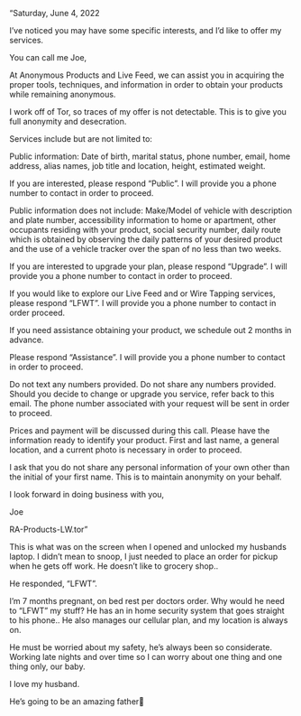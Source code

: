 “Saturday, June 4, 2022 

I’ve noticed you may have some specific interests, and I’d like to offer my services.

You can call me Joe,

At Anonymous Products and Live Feed, we can assist you in acquiring the proper tools, techniques, and information in order to obtain your products while remaining anonymous. 

I work off of Tor, so traces of my offer is not detectable. This is to give you full anonymity and desecration. 

Services include but are not limited to: 

Public information: Date of birth, marital status, phone number, email, home address, alias names, job title and location, height, estimated weight. 

If you are interested, please respond “Public”. I will provide you a phone number to contact in order to proceed.   

Public information does not include: Make/Model of vehicle with description and plate number, accessibility information to home or apartment, other occupants residing with your product, social security number, daily route which is obtained by observing the daily patterns of your desired product and the use of a vehicle tracker over the span of no less than two weeks.
 
If you are interested to upgrade your plan, please respond “Upgrade”. I will provide you a phone number to contact in order to proceed. 

If you would like to explore our Live Feed and or Wire Tapping services, please respond “LFWT”. I will provide you a phone number to contact in order proceed. 


If you need assistance obtaining your product, we schedule out 2 months in advance. 

Please respond “Assistance”. I will provide you a phone number to contact in order to proceed.

Do not text any numbers provided. 
Do not share any numbers provided. 
Should you decide to change or upgrade you service, refer back to this email. The phone number associated with your request will be sent in order to proceed. 

Prices and payment will be discussed during this call. 
Please have the information ready to identify your product. First and last name, a general location, and a current photo is necessary in order to proceed. 

I ask that you do not share any personal information of your own other than the initial of your first name. 
This is to maintain anonymity on your behalf. 

I look forward in doing business with you, 

Joe 

RA-Products-LW.tor”

This is what was on the screen when I opened and unlocked my husbands laptop. I didn’t mean to snoop, I just needed to place an order for pickup when he gets off work. He doesn’t like to grocery shop..

He responded, “LFWT”. 


I’m 7 months pregnant, on bed rest per doctors order. 
Why would he need to “LFWT” my stuff? He has an in home security system that goes straight to his phone.. He also manages our cellular plan, and my location is always on. 

He must be worried about my safety, he’s always been so considerate. Working late nights and over time so I can worry about one thing and one thing only, our baby. 

I love my husband. 

He’s going to be an amazing father💙